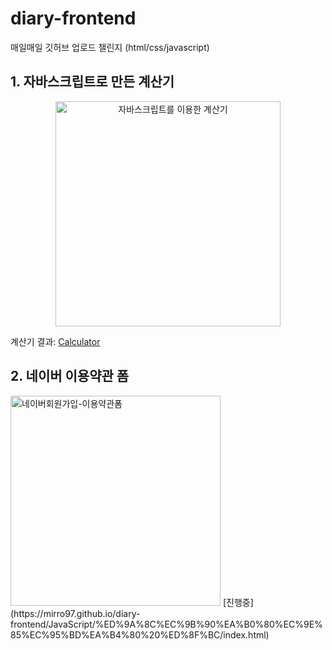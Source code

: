 # diary-frontend
매일매일 깃허브 업로드 챌린지 (html/css/javascript)

## 1. 자바스크립트로 만든 계산기

<center><img width="360" alt="자바스크립트를 이용한 계산기" src="https://user-images.githubusercontent.com/45249021/105625592-a9e90900-5e6d-11eb-90fc-d3133c879c7d.PNG"></center>


계산기 결과: [Calculator](https://mirro97.github.io/diary-frontend/%EC%9E%90%EB%B0%94%EC%8A%A4%ED%81%AC%EB%A6%BD%ED%8A%B8%EB%A1%9C%20%EB%A7%8C%EB%93%9C%EB%8A%94%20%EA%B3%84%EC%82%B0%EA%B8%B0/calculator.html)


## 2. 네이버 이용약관 폼

<img width="336" alt="네이버회원가입-이용약관폼" src="https://user-images.githubusercontent.com/45249021/105625452-d4869200-5e6c-11eb-9c55-2a9ea5d0bba8.png">
[진행중](https://mirro97.github.io/diary-frontend/JavaScript/%ED%9A%8C%EC%9B%90%EA%B0%80%EC%9E%85%EC%95%BD%EA%B4%80%20%ED%8F%BC/index.html)
